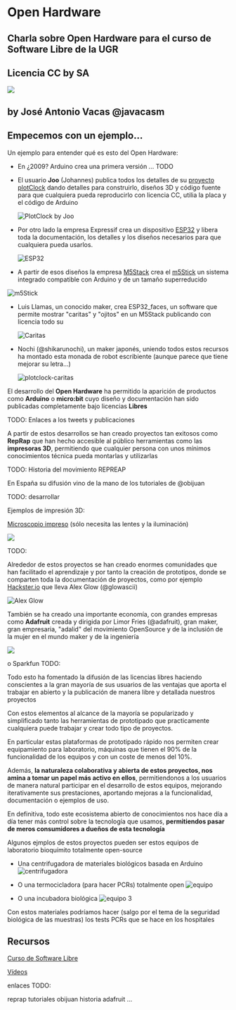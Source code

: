 # Open Hardware

## Charla sobre Open Hardware para el curso de Software Libre de la UGR

## Licencia CC by SA 

![](./images/Licencia_CC_peque.png)

## by José Antonio Vacas @javacasm

## Empecemos con un ejemplo...

Un ejemplo para entender qué es esto del Open Hardware:

* En ¿2009? Arduino crea una primera versión ... TODO

* El usuario **Joo** (Johannes) publica todos los detalles de su [proyecto plotClock](http://wiki.fablab-nuernberg.de/w/Ding:Plotclock) dando detalles para construirlo, diseños 3D y código fuente para que cualquiera pueda reproducirlo con licencia CC, utilia la placa y el código de Arduino

    ![PlotClock by Joo](./images/plotclock_preview_featured.jpg)


* Por otro lado la empresa Expressif crea un dispositivo [ESP32](https://www.espressif.com/en/products/modules/esp32) y libera toda la documentación, los detalles y los diseños necesarios para que cualquiera pueda usarlos.

    ![ESP32](./images/ESP32.jpg)

* A partir de esos diseños la empresa [M5Stack]() crea el [m5Stick](https://m5stack.com/collections/m5-core/products/m5stickc-plus-esp32-pico-mini-iot-development-kit?variant=35275856609444) un sistema integrado compatible con Arduino y de un tamaño superreducido

![m5Stick](./images/m5stick.jpg)

* Luis Llamas, un conocido maker,  crea ESP32_faces, un software que permite mostrar "caritas" y "ojitos" en un M5Stack publicando con licencia  todo su 

    ![Caritas](./images/caritas.gif)

* Nochi (@shikarunochi), un maker japonés, uniendo todos estos recursos ha montado esta monada de robot escribiente (aunque parece que tiene mejorar su letra...)

    ![plotclock-caritas](./images/PlotClock-caritas.gif)


El desarrollo del **Open Hardware** ha permitido la aparición de productos como **Arduino** o **micro:bit**  cuyo diseño y  documentación han sido publicadas completamente bajo licencias **Libres**

TODO: Enlaces a los tweets y publicaciones

A partir de estos desarrollos se han creado proyectos tan exitosos como **RepRap** que han hecho accesible al público herramientas como las **impresoras 3D**, permitiendo que cualquier persona con unos mínimos conocimientos técnica pueda montarlas y utilizarlas

TODO: Historia del movimiento REPREAP

En España su difusión vino de la mano de los tutoriales de @obijuan 

TODO: desarrollar


Ejemplos de impresión 3D:

[Microscopio impreso](https://www.thingiverse.com/thing:77450) (sólo necesita las lentes y la iluminación)

![](./images/microscope_preview_featured.jpg)


TODO:

Alrededor de estos proyectos se han creado enormes comunidades que han facilitado el aprendizaje y por tanto la creación de prototipos, donde se comparten toda la documentación de proyectos, como por ejemplo [Hackster.io](https://Hackster.io) que lleva Alex Glow (@glowascii)  

![Alex Glow](https://kk.org/cooltools/files/2018/07/Alex-Glow.jpg)

También se ha creado una importante economía, con grandes empresas como **Adafruit** creada y dirigida por Limor Fries (@adafruit), gran maker, gran empresaria, "adalid" del movimiento OpenSource y de la inclusión de la mujer en el mundo maker y de la ingeniería

![](https://yydxg3i41b1482qi9hidybgs-wpengine.netdna-ssl.com/wp-content/uploads/gravity_forms/251-bd9fa9da008dddf723c2ed7fb739c497/2020/09/Limor.png)

o Sparkfun TODO:


Todo esto ha fomentado la difusión de las licencias libres haciendo conscientes a la gran mayoría de sus usuarios de las ventajas que aporta el trabajar en abierto y la publicación de manera libre y detallada nuestros proyectos

Con estos elementos al alcance de la mayoría se popularizado y simplificado tanto las herramientas de prototipado que practicamente cualquiera puede trabajar y crear todo tipo de proyectos.

En particular estas plataformas de prototipado rápido nos permiten crear equipamiento para laboratorio, máquinas que tienen el 90% de la funcionalidad de los equipos y con un coste de menos del 10%.

Además, **la naturaleza colaborativa y abierta de estos proyectos, nos amina a tomar un papel más activo en ellos**, permitiendonos a los usuarios de manera natural  participar en el desarrollo de estos equipos, mejorando iterativamente sus prestaciones, aportando mejoras a la funcionalidad, documentación o ejemplos de uso.

En definitiva, todo este ecosistema abierto de conocimientos nos hace día a día tener más control sobre la tecnología que usamos, **permitiendos pasar de meros consumidores a dueños de esta tecnología**

Algunos ejmplos de estos proyectos pueden ser estos equipos de laboratorio bioquímito totalmente open-source 

* Una centrifugadora de materiales biológicos basada en Arduino
    ![centrifugadora](./images/centrifugadoraOS.jpg)


* O una termocicladora (para hacer PCRs) totalmente open 
    ![equipo](./images/miniPCR.jpg)

* O una incubadora biológica
![equipo 3](./images/incubadora.jpg)

Con estos materiales podríamos hacer (salgo por el tema de la seguridad biológica de las muestras) los tests PCRs que se hace en los hospitales

## Recursos

[Curso de Software Libre](https://abierta.ugr.es/software_libre/)

[Vídeos](https://osl.ugr.es/videos/)

enlaces TODO: 

reprap
tutoriales obijuan
historia adafruit
...